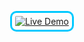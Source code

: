 <p align="center">
  <a href="https://manas1st.github.io/Netflix-UI-Clone/" target="_blank">
    <img 
      src="https://readme-typing-svg.herokuapp.com?font=Inter&weight=700&size=26&pause=1000&color=00C9FF&center=true&vCenter=true&width=220&height=40&lines=🚀+Live+Demo" 
      alt="Live Demo"
      style="border: 3px solid #00C9FF; border-radius: 10px; padding: 5px;"
    />
  </a>
</p>
